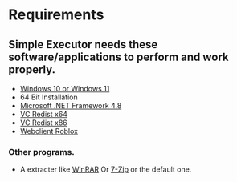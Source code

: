 # Requirements

## Simple Executor needs these software/applications to perform and work properly.
- [Windows 10 or Windows 11](https://www.microsoft.com/en-us/software-download/windows10)
- 64 Bit Installation
- [Microsoft .NET Framework 4.8](https://dotnet.microsoft.com/en-us/download/dotnet-framework)
- [VC Redist x64](https://aka.ms/vs/16/release/vc_redist.x64.exe)
- [VC Redist x86](https://aka.ms/vs/16/release/vc_redist.x86.exe)
- [Webclient Roblox](https://www.roblox.com/download)

### Other programs.
- A extracter like [WinRAR](https://www.win-rar.com/) Or [7-Zip](https://www.7-zip.org/) or the default one.
